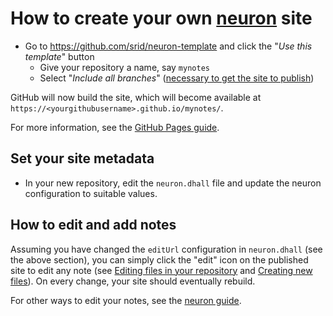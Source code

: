 # How to create your own [neuron](https://neuron.zettel.page/) site


- Go to <https://github.com/srid/neuron-template> and click the "*Use this template*" button
  - Give your repository a name, say `mynotes`
  - Select "*Include all branches*" ([necessary to get the site to publish](https://stackoverflow.com/a/47368231/55246))

GitHub will now build the site, which will become available at `https://<yourgithubusername>.github.io/mynotes/`.

For more information, see the [GitHub Pages guide](https://help.github.com/en/github/working-with-github-pages).

## Set your site metadata

- In your new repository, edit the `neuron.dhall` file and update the neuron configuration to suitable values.

## How to edit and add notes

Assuming you have changed the `editUrl` configuration in `neuron.dhall` (see the above section), you can simply click the "edit" icon on the published site to edit any note (see [Editing files in your repository](https://help.github.com/en/github/managing-files-in-a-repository/editing-files-in-your-repository) and [Creating new files](https://help.github.com/en/github/managing-files-in-a-repository/creating-new-files)). On every change, your site should eventually rebuild.

For other ways to edit your notes, see the [neuron guide](https://neuron.zettel.page/2011406.html).
